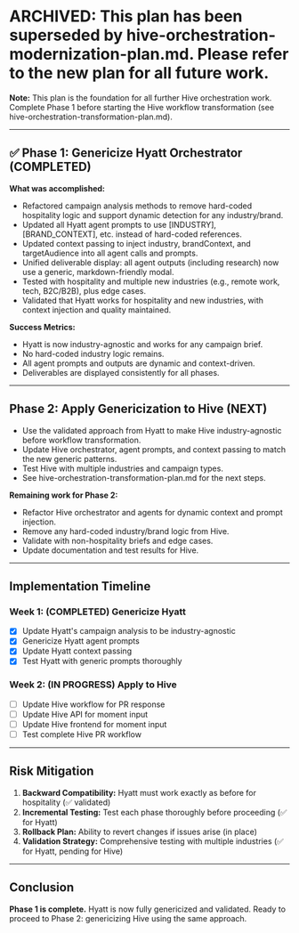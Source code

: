 # ARCHIVED: This plan has been superseded by hive-orchestration-modernization-plan.md. Please refer to the new plan for all future work.

**Note:** This plan is the foundation for all further Hive orchestration work. Complete Phase 1 before starting the Hive workflow transformation (see hive-orchestration-transformation-plan.md).

---

## ✅ Phase 1: Genericize Hyatt Orchestrator (COMPLETED)

**What was accomplished:**

- Refactored campaign analysis methods to remove hard-coded hospitality logic and support dynamic detection for any industry/brand.
- Updated all Hyatt agent prompts to use [INDUSTRY], [BRAND_CONTEXT], etc. instead of hard-coded references.
- Updated context passing to inject industry, brandContext, and targetAudience into all agent calls and prompts.
- Unified deliverable display: all agent outputs (including research) now use a generic, markdown-friendly modal.
- Tested with hospitality and multiple new industries (e.g., remote work, tech, B2C/B2B), plus edge cases.
- Validated that Hyatt works for hospitality and new industries, with context injection and quality maintained.

**Success Metrics:**

- Hyatt is now industry-agnostic and works for any campaign brief.
- No hard-coded industry logic remains.
- All agent prompts and outputs are dynamic and context-driven.
- Deliverables are displayed consistently for all phases.

---

## Phase 2: Apply Genericization to Hive (**NEXT**)

- Use the validated approach from Hyatt to make Hive industry-agnostic before workflow transformation.
- Update Hive orchestrator, agent prompts, and context passing to match the new generic patterns.
- Test Hive with multiple industries and campaign types.
- See hive-orchestration-transformation-plan.md for the next steps.

**Remaining work for Phase 2:**

- Refactor Hive orchestrator and agents for dynamic context and prompt injection.
- Remove any hard-coded industry/brand logic from Hive.
- Validate with non-hospitality briefs and edge cases.
- Update documentation and test results for Hive.

---

## Implementation Timeline

### Week 1: (COMPLETED) Genericize Hyatt

- [x] Update Hyatt's campaign analysis to be industry-agnostic
- [x] Genericize Hyatt agent prompts
- [x] Update Hyatt context passing
- [x] Test Hyatt with generic prompts thoroughly

### Week 2: (IN PROGRESS) Apply to Hive

- [ ] Update Hive workflow for PR response
- [ ] Update Hive API for moment input
- [ ] Update Hive frontend for moment input
- [ ] Test complete Hive PR workflow

---

## Risk Mitigation

1. **Backward Compatibility:** Hyatt must work exactly as before for hospitality (✅ validated)
2. **Incremental Testing:** Test each phase thoroughly before proceeding (✅ for Hyatt)
3. **Rollback Plan:** Ability to revert changes if issues arise (in place)
4. **Validation Strategy:** Comprehensive testing with multiple industries (✅ for Hyatt, pending for Hive)

---

## Conclusion

**Phase 1 is complete.** Hyatt is now fully genericized and validated. Ready to proceed to Phase 2: genericizing Hive using the same approach.
